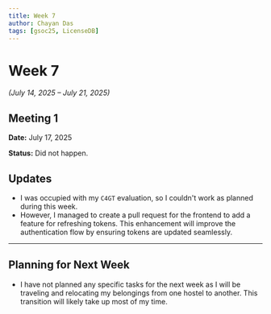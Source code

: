 ```yaml
---
title: Week 7
author: Chayan Das
tags: [gsoc25, LicenseDB]
---
```

<!--
SPDX-License-Identifier: CC-BY-SA-4.0
SPDX-FileCopyrightText: 2025 Chayan Das <01chayandas@gmail.com>
-->

# Week 7

*(July 14, 2025 – July 21, 2025)*

## Meeting 1

**Date:** July 17, 2025

**Status:** Did not happen.

## Updates

- I was occupied with my `C4GT` evaluation, so I couldn't work as planned during this week.
- However, I managed to create a pull request for the frontend to add a feature for refreshing tokens. This enhancement will improve the authentication flow by ensuring tokens are updated seamlessly.

---

## Planning for Next Week

- I have not planned any specific tasks for the next week as I will be traveling and relocating my belongings from one hostel to another. This transition will likely take up most of my time.
